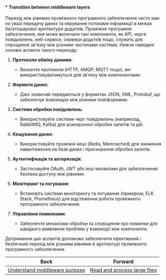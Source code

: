 #### * Transition between middleware layers

Перехід між рівнями проміжного програмного забезпечення часто має на увазі передачу даних та керування потоками інформації в межах багатошарової архітектури додатків. Проміжне програмне забезпечення, яке може включати такі компоненти, як API, черги повідомлень, веб-сервіси, сервери додатків тощо, служить для спрощення зв'язку між різними частинами системи. Нижче наведені основні аспекти такого переходу:

1. **Протоколи обміну даними**:
   - Визначте протоколи (HTTP, AMQP, MQTT тощо), які використовуватимуться для зв'язку між компонентами.

2. **Формати даних**:
   - Дані зазвичай передаються у форматах JSON, XML, Protobuf, що забезпечує взаємодію між різними платформами.

3. **Система обробки повідомлень**:
   - Використовуйте системи черг повідомлень (наприклад, RabbitMQ, Kafka) для асинхронної обробки запитів та дій.

4. **Кешування даних**:
   - Використовуйте проміжні кеші (Redis, Memcached) для зниження навантаження на бази даних і прискорення обробки запитів.

5. **Аутентифікація та авторизація**:
   - Застосовуйте OAuth, JWT або інші механізми для забезпечення безпеки доступу між рівнями.

6. **Моніторинг та логування**:
   - Встановіть системи моніторингу та логування (приміром, ELK Stack, Prometheus) для відстеження роботи проміжного програмного забезпечення.

7. **Управління помилками**:
   - Забезпечте механізми обробки та сповіщення про помилки для швидкого виявлення проблем у взаємодії між компоненти.

Дотримання цих аспектів допоможе забезпечити ефективний і безпечний перехід між різними рівнями в архітектурі проміжного програмного забезпечення.

| Back | Forward |
|---|---|
| [Understand middleware purpose](/ua/junior/nodejs/what-is-middleware.md)  | [Read and process large files](/ua/junior/nodejs/reading-large-files.md) |